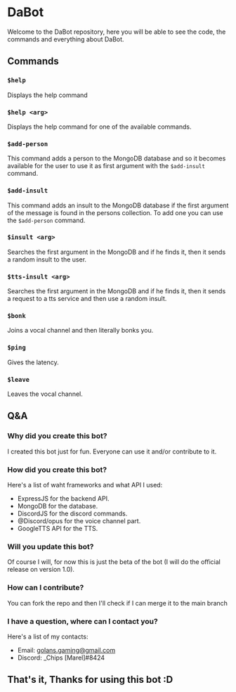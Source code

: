 # DaBot

 Welcome to the DaBot repository, here you will be able to see the code, the commands and everything about DaBot.

## Commands

### `$help`

Displays the help command

### `$help <arg>`

Displays the help command for one of the available commands.

### `$add-person`

This command adds a person to the MongoDB database and so it becomes available for the user to use it as first argument with the `$add-insult` command.

### `$add-insult`

This command adds an insult to the MongoDB database if the first argument of the message is found in the persons collection. To add one you can use the `$add-person` command.

### `$insult <arg>`

Searches the first argument in the MongoDB and if he finds it, then it sends a random insult to the user.

### `$tts-insult <arg>`

Searches the first argument in the MongoDB and if he finds it, then it sends a request to a tts service and then use a random insult.

### `$bonk`

Joins a vocal channel and then literally bonks you.

### `$ping`

Gives the latency.

### `$leave`

Leaves the vocal channel.

## Q&A

### Why did you create this bot?

I created this bot just for fun. Everyone can use it and/or contribute to it.

### How did you create this bot?

Here's a list of waht frameworks and what API I used:

- ExpressJS for the backend API.
- MongoDB for the database.
- DiscordJS for the discord commands.
- @Discord/opus for the voice channel part.
- GoogleTTS API for the TTS.

### Will you update this bot?

Of course I will, for now this is just the beta of the bot (I will do the official release on version 1.0).

### How can I contribute?

You can fork the repo and then I'll check if I can merge it to the main branch

### I have a question, where can I contact you?

Here's a list of my contacts:

- Email: golans.gaming@gmail.com
- Discord: _Chips [Marel]#8424

## That's it, Thanks for using this bot :D
